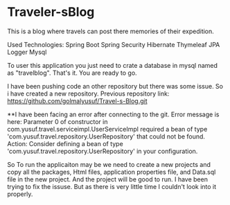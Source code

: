 # Traveler-sBlog
This is a blog where travels can post there memories of their expedition.

Used Technologies: 
  Spring Boot
  Spring Security
  Hibernate
  Thymeleaf
  JPA
  Logger
  Mysql

To user this application you just need to crate a database in mysql named as "travelblog".
That's it. You are ready to go. 

I have been pushing code an other repository but there was some issue. So i have created a new repository.
Previous repository link: https://github.com/golmalyusuf/Travel-s-Blog.git


**I have been facing an error after connecting to the git. Error message is here: 
Parameter 0 of constructor in com.yusuf.travel.serviceimpl.UserServiceImpl required a bean of type 'com.yusuf.travel.repository.UserRepository' that could not be found.
Action:
Consider defining a bean of type 'com.yusuf.travel.repository.UserRepository' in your configuration.


So To run the applicaiton may be we need to create a new projects and copy all the packages, Html files, application properties file, and Data.sql file in the new project. And the project will be good to run. I have been trying to fix the issuse. But as there is very little time I couldn't look into it properly. 
